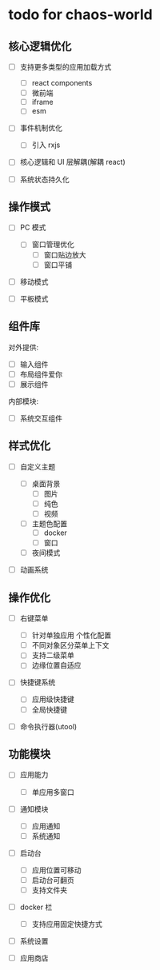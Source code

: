 # todo for chaos-world

## 核心逻辑优化

-   [ ] 支持更多类型的应用加载方式

    -   [ ] react components
    -   [ ] 微前端
    -   [ ] iframe
    -   [ ] esm

-   [ ] 事件机制优化

    -   [ ] 引入 rxjs

-   [ ] 核心逻辑和 UI 层解耦(解耦 react)
-   [ ] 系统状态持久化

## 操作模式

-   [ ] PC 模式

    -   [ ] 窗口管理优化
        -   [ ] 窗口贴边放大
        -   [ ] 窗口平铺

-   [ ] 移动模式

-   [ ] 平板模式

## 组件库

对外提供:

-   [ ] 输入组件
-   [ ] 布局组件爱你
-   [ ] 展示组件

内部模块:

-   [ ] 系统交互组件

## 样式优化

-   [ ] 自定义主题

    -   [ ] 桌面背景
        -   [ ] 图片
        -   [ ] 纯色
        -   [ ] 视频
    -   [ ] 主题色配置
        -   [ ] docker
        -   [ ] 窗口
    -   [ ] 夜间模式

-   [ ] 动画系统

## 操作优化

-   [ ] 右键菜单

    -   [ ] 针对单独应用 个性化配置
    -   [ ] 不同对象区分菜单上下文
    -   [ ] 支持二级菜单
    -   [ ] 边缘位置自适应

-   [ ] 快捷键系统

    -   [ ] 应用级快捷键
    -   [ ] 全局快捷键

-   [ ] 命令执行器(utool)

## 功能模块

-   [ ] 应用能力

    -   [ ] 单应用多窗口

-   [ ] 通知模块

    -   [ ] 应用通知
    -   [ ] 系统通知

-   [ ] 启动台

    -   [ ] 应用位置可移动
    -   [ ] 启动台可翻页
    -   [ ] 支持文件夹

-   [ ] docker 栏

    -   [ ] 支持应用固定快捷方式

-   [ ] 系统设置

-   [ ] 应用商店
